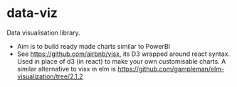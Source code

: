 # data-viz
Data visualisation library.

- Aim is to build ready made charts similar to PowerBI
- See https://github.com/airbnb/visx, its D3 wrapped around react syntax. Used in place of d3 (in react) to make your own customisable charts. A similar alternative to visx in elm is https://github.com/gampleman/elm-visualization/tree/2.1.2
